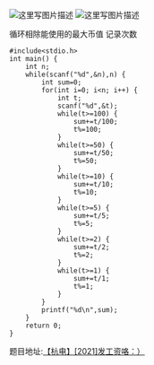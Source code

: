 ![这里写图片描述](http://img.blog.csdn.net/20160201003159213)
![这里写图片描述](http://img.blog.csdn.net/20160201003206135)

循环相除能使用的最大币值
记录次数

```
#include<stdio.h>
int main() {
	int n;
	while(scanf("%d",&n),n) {
		int sum=0;
		for(int i=0; i<n; i++) {
			int t;
			scanf("%d",&t);
			while(t>=100) {
				sum+=t/100;
				t%=100;
			}
			while(t>=50) {
				sum+=t/50;
				t%=50;
			}
			while(t>=10) {
				sum+=t/10;
				t%=10;
			}
			while(t>=5) {
				sum+=t/5;
				t%=5;
			}
			while(t>=2) {
				sum+=t/2;
				t%=2;
			}
			while(t>=1) {
				sum+=t/1;
				t%=1;
			}
		}
		printf("%d\n",sum);
	}
	return 0;
}

```

题目地址:[【杭电】[2021]发工资咯：）](http://acm.hdu.edu.cn/showproblem.php?pid=2021)